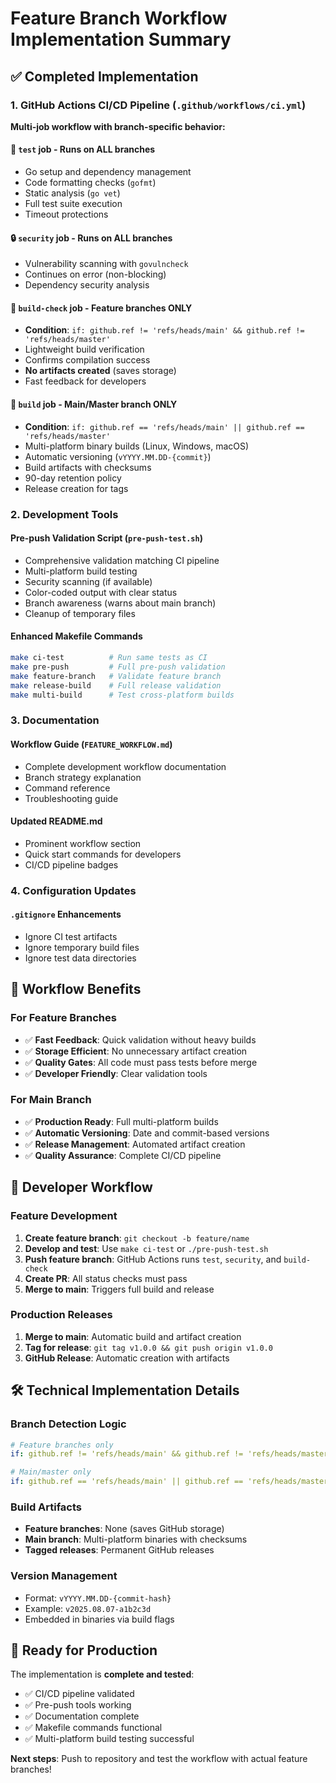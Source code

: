 # Feature Branch Workflow Implementation Summary

## ✅ Completed Implementation

### 1. GitHub Actions CI/CD Pipeline (`.github/workflows/ci.yml`)

**Multi-job workflow with branch-specific behavior:**

#### 🧪 **`test` job** - Runs on ALL branches
- Go setup and dependency management
- Code formatting checks (`gofmt`)
- Static analysis (`go vet`)
- Full test suite execution
- Timeout protections

#### 🔒 **`security` job** - Runs on ALL branches  
- Vulnerability scanning with `govulncheck`
- Continues on error (non-blocking)
- Dependency security analysis

#### 🌿 **`build-check` job** - Feature branches ONLY
- **Condition**: `if: github.ref != 'refs/heads/main' && github.ref != 'refs/heads/master'`
- Lightweight build verification
- Confirms compilation success
- **No artifacts created** (saves storage)
- Fast feedback for developers

#### 🚀 **`build` job** - Main/Master branch ONLY
- **Condition**: `if: github.ref == 'refs/heads/main' || github.ref == 'refs/heads/master'`
- Multi-platform binary builds (Linux, Windows, macOS)
- Automatic versioning (`vYYYY.MM.DD-{commit}`)
- Build artifacts with checksums
- 90-day retention policy
- Release creation for tags

### 2. Development Tools

#### **Pre-push Validation Script** (`pre-push-test.sh`)
- Comprehensive validation matching CI pipeline
- Multi-platform build testing
- Security scanning (if available)
- Color-coded output with clear status
- Branch awareness (warns about main branch)
- Cleanup of temporary files

#### **Enhanced Makefile Commands**
```bash
make ci-test          # Run same tests as CI
make pre-push         # Full pre-push validation
make feature-branch   # Validate feature branch
make release-build    # Full release validation
make multi-build      # Test cross-platform builds
```

### 3. Documentation

#### **Workflow Guide** (`FEATURE_WORKFLOW.md`)
- Complete development workflow documentation
- Branch strategy explanation
- Command reference
- Troubleshooting guide

#### **Updated README.md**
- Prominent workflow section
- Quick start commands for developers
- CI/CD pipeline badges

### 4. Configuration Updates

#### **`.gitignore` Enhancements**
- Ignore CI test artifacts
- Ignore temporary build files
- Ignore test data directories

## 🎯 Workflow Benefits

### For Feature Branches
- ✅ **Fast Feedback**: Quick validation without heavy builds
- ✅ **Storage Efficient**: No unnecessary artifact creation
- ✅ **Quality Gates**: All code must pass tests before merge
- ✅ **Developer Friendly**: Clear validation tools

### For Main Branch
- ✅ **Production Ready**: Full multi-platform builds
- ✅ **Automatic Versioning**: Date and commit-based versions
- ✅ **Release Management**: Automated artifact creation
- ✅ **Quality Assurance**: Complete CI/CD pipeline

## 🔄 Developer Workflow

### Feature Development
1. **Create feature branch**: `git checkout -b feature/name`
2. **Develop and test**: Use `make ci-test` or `./pre-push-test.sh`
3. **Push feature branch**: GitHub Actions runs `test`, `security`, and `build-check`
4. **Create PR**: All status checks must pass
5. **Merge to main**: Triggers full build and release

### Production Releases
1. **Merge to main**: Automatic build and artifact creation
2. **Tag for release**: `git tag v1.0.0 && git push origin v1.0.0`
3. **GitHub Release**: Automatic creation with artifacts

## 🛠 Technical Implementation Details

### Branch Detection Logic
```yaml
# Feature branches only
if: github.ref != 'refs/heads/main' && github.ref != 'refs/heads/master'

# Main/master only  
if: github.ref == 'refs/heads/main' || github.ref == 'refs/heads/master'
```

### Build Artifacts
- **Feature branches**: None (saves GitHub storage)
- **Main branch**: Multi-platform binaries with checksums
- **Tagged releases**: Permanent GitHub releases

### Version Management
- Format: `vYYYY.MM.DD-{commit-hash}`
- Example: `v2025.08.07-a1b2c3d`
- Embedded in binaries via build flags

## 🚀 Ready for Production

The implementation is **complete and tested**:
- ✅ CI/CD pipeline validated
- ✅ Pre-push tools working
- ✅ Documentation complete
- ✅ Makefile commands functional
- ✅ Multi-platform build testing successful

**Next steps**: Push to repository and test the workflow with actual feature branches!
